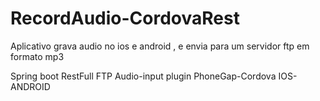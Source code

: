 # RecordAudio-CordovaRest
Aplicativo grava audio no ios e android , e envia para um servidor ftp em formato mp3

Spring boot
RestFull
FTP
Audio-input plugin
PhoneGap-Cordova
IOS-ANDROID
